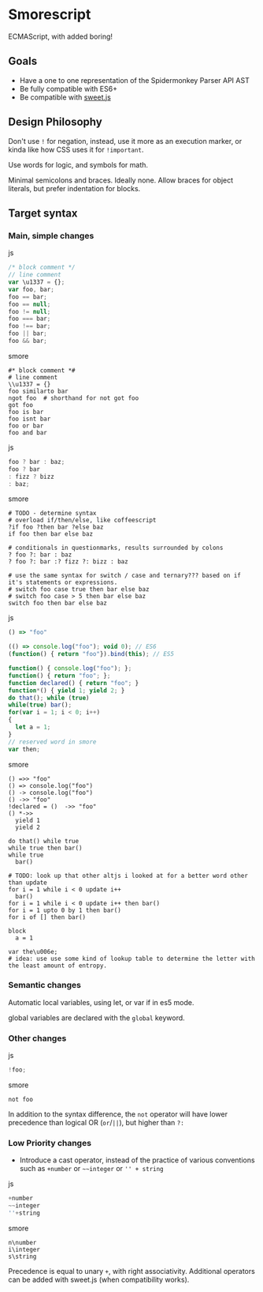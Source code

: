 # Smorescript

ECMAScript, with added boring!

## Goals

* Have a one to one representation of the Spidermonkey Parser API AST
* Be fully compatible with ES6+
* Be compatible with [sweet.js](http://sweetjs.org)

## Design Philosophy
Don't use `!` for negation, instead, use it more as an execution marker, or kinda like how CSS uses it for `!important`.

Use words for logic, and symbols for math.

Minimal semicolons and braces. Ideally none. Allow braces for object literals, but prefer indentation for blocks.

## Target syntax

### Main, simple changes
js
```JavaScript
/* block comment */
// line comment
var \u1337 = {};
var foo, bar;
foo == bar;
foo == null;
foo != null;
foo === bar;
foo !== bar;
foo || bar;
foo && bar;
```
smore
```
#* block comment *#
# line comment
\\u1337 = {}
foo similarto bar
ngot foo  # shorthand for not got foo
got foo
foo is bar
foo isnt bar
foo or bar
foo and bar
```
js
```JavaScript
foo ? bar : baz;
foo ? bar
: fizz ? bizz
: baz;
```
smore
```
# TODO - determine syntax
# overload if/then/else, like coffeescript
?if foo ?then bar ?else baz
if foo then bar else baz

# conditionals in questionmarks, results surrounded by colons
? foo ?: bar : baz
? foo ?: bar :? fizz ?: bizz : baz

# use the same syntax for switch / case and ternary??? based on if it's statements or expressions.
# switch foo case true then bar else baz
# switch foo case > 5 then bar else baz
switch foo then bar else baz
```
js
```JavaScript
() => "foo"

(() => console.log("foo"); void 0); // ES6
(function() { return "foo"}).bind(this); // ES5

function() { console.log("foo"); };
function() { return "foo"; };
function declared() { return "foo"; }
function*() { yield 1; yield 2; }
do that(); while (true)
while(true) bar();
for(var i = 1; i < 0; i++)
{
  let a = 1; 
}
// reserved word in smore
var then;
```

smore
```
() =>> "foo"
() => console.log("foo")
() -> console.log("foo")
() ->> "foo"
!declared = ()  ->> "foo"
() *->>
  yield 1
  yield 2

do that() while true
while true then bar()
while true
  bar()

# TODO: look up that other altjs i looked at for a better word other than update
for i = 1 while i < 0 update i++
  bar()
for i = 1 while i < 0 update i++ then bar()
for i = 1 upto 0 by 1 then bar()
for i of [] then bar()

block
  a = 1

var the\u006e;
# idea: use use some kind of lookup table to determine the letter with the least amount of entropy.
```

### Semantic changes

Automatic local variables, using let, or var if in es5 mode.

global variables are declared with the `global` keyword.

### Other changes

js
```JavaScript
!foo;
```

smore
```
not foo
```

In addition to the syntax difference, the `not` operator will have lower precedence than logical OR (`or`/`||`), but higher than `?:`

### Low Priority changes

* Introduce a cast operator, instead of the practice of various conventions such as `+number` or `~~integer` or `'' + string`

js
```JavaScript
+number
~~integer
''+string
```

smore
```
n\number
i\integer
s\string
```

Precedence is equal to unary `+`, with right associativity. Additional operators can be added with sweet.js (when compatibility works).